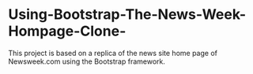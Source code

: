 # Using-Bootstrap-The-News-Week-Hompage-Clone-
This project is based on a replica of the news site home page of Newsweek.com using the Bootstrap framework.
